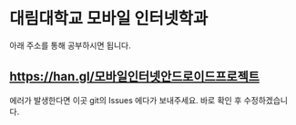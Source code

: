 # 대림대학교 모바일 인터넷학과
아래 주소를 통해 공부하시면 됩니다.
## https://han.gl/모바일인터넷안드로이드프로젝트

에러가 발생한다면 이곳 git의 Issues 에다가 보내주세요. 바로 확인 후 수정하겠습니다.